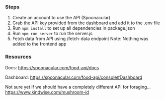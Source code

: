 ### Steps
1. Create an account to use the API (Spoonacular)
2. Grab the API key provided from the dashboard and add it to the .env file
3. Run `npm install` to set up all dependencies in package.json
4. Run `npm run server` to run the server.js
5. Fetch data from API using /fetch-data endpoint
Note: Nothing was added to the frontend app

### Resources
Docs:
https://spoonacular.com/food-api/docs

Dashboard:
https://spoonacular.com/food-api/console#Dashboard

Not sure yet if we should have a completely different API for foraging...
https://www.kindwise.com/mushroom-id
